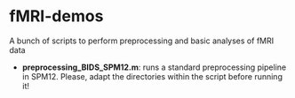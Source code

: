 # fMRI-demos

A bunch of scripts to perform preprocessing and basic analyses of fMRI data

- **preprocessing_BIDS_SPM12.m**: runs a standard preprocessing pipeline in SPM12. Please, adapt the directories within the script before running it!
